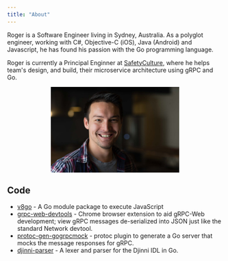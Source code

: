 ```yaml
---
title: "About"
---
```


Roger is a Software Engineer living in Sydney, Australia. As a polyglot engineer, working with C#, Objective-C (iOS), Java (Android) and Javascript, he has found his passion with the Go programming language.

Roger is currently a Principal Enginner at [SafetyCulture](https://safetyculture.com), where he helps team's design, and build, their microservice architecture using gRPC and Go.

<img src="me.jpg" width="50%" style="display:block;margin:0.4em auto;min-width:300px"/>

## Code

- [v8go](https://rogchap.com/v8go) - A Go module package to execute JavaScript
- [grpc-web-devtools](https://github.com/SafetyCulture/grpc-web-devtools) - Chrome browser extension to aid gRPC-Web development; view gRPC messages de-serialized into JSON just like the standard Network devtool.
- [protoc-gen-gogrpcmock](https://github.com/SafetyCulture/s12-proto/tree/master/protobuf/protoc-gen-gogrpcmock) - protoc plugin to generate a Go server that mocks the message responses for gRPC.
- [djinni-parser](https://github.com/SafetyCulture/djinni-parser) - A lexer and parser for the Djinni IDL in Go.
